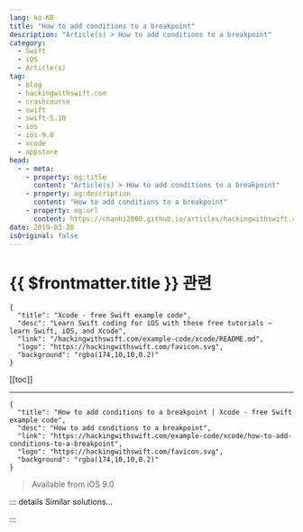 ```yaml
---
lang: ko-KR
title: "How to add conditions to a breakpoint"
description: "Article(s) > How to add conditions to a breakpoint"
category:
  - Swift
  - iOS
  - Article(s)
tag: 
  - blog
  - hackingwithswift.com
  - crashcourse
  - swift
  - swift-5.10
  - ios
  - ios-9.0
  - xcode
  - appstore
head:
  - - meta:
    - property: og:title
      content: "Article(s) > How to add conditions to a breakpoint"
    - property: og:description
      content: "How to add conditions to a breakpoint"
    - property: og:url
      content: https://chanhi2000.github.io/articles/hackingwithswift.com/example-code/xcode/how-to-add-conditions-to-a-breakpoint.html
date: 2019-03-28
isOriginal: false
---
```


# {{ $frontmatter.title }} 관련

```component VPCard
{
  "title": "Xcode - free Swift example code",
  "desc": "Learn Swift coding for iOS with these free tutorials – learn Swift, iOS, and Xcode",
  "link": "/hackingwithswift.com/example-code/xcode/README.md",
  "logo": "https://hackingwithswift.com/favicon.svg",
  "background": "rgba(174,10,10,0.2)"
}
```

[[toc]]

---

```component VPCard
{
  "title": "How to add conditions to a breakpoint | Xcode - free Swift example code",
  "desc": "How to add conditions to a breakpoint",
  "link": "https://hackingwithswift.com/example-code/xcode/how-to-add-conditions-to-a-breakpoint",
  "logo": "https://hackingwithswift.com/favicon.svg",
  "background": "rgba(174,10,10,0.2)"
}
```

> Available from iOS 9.0

<!-- TODO: 작성 -->

<!-- 
When you place a regular breakpoint on a line of code, Xcode will pause at that point when it’s reached. However, sometimes you need something a little more fine-grained: perhaps you want the breakpoint to be ignored the first few times it’s hit, or perhaps you want execution to be paused only when a certain condition is true.

Xcode has conditional breakpoints just for this purpose: when you place a breakpoint you can right-click on it and choose “Edit Breakpoint” to see customization options. Try changing the Ignore value from 0 to 10, which will make the line hit repeatedly until finally execution pauses; or try adding a condition inside the Condition field – `myVar == 10` for example, which will pause only when `myVar` equals 10.

Conditional breakpoints look slightly different from regular breakpoints – look for the white arrow tip inside the main blue breakpoint arrow.

-->

::: details Similar solutions…

<!--
/example-code/xcode/how-to-create-exception-breakpoints-in-xcode">How to create exception breakpoints in Xcode 
/example-code/uikit/how-to-add-a-bar-button-to-a-navigation-bar">How to add a bar button to a navigation bar 
/example-code/uikit/how-to-add-a-uiapplicationshortcutitem-quick-action-for-3d-touch">How to add a UIApplicationShortcutItem quick action for 3D Touch 
/example-code/uikit/how-to-create-live-playgrounds-in-xcode">How to create live playgrounds in Xcode 
/example-code/xcode/what-are-swift-error-breakpoints">What are Swift error breakpoints?</a>
-->

:::

